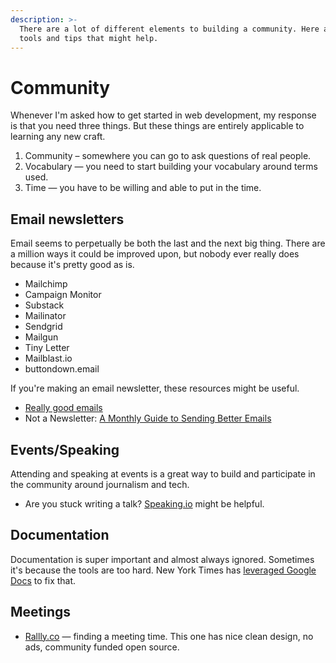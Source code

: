 ```yaml
---
description: >-
  There are a lot of different elements to building a community. Here are some
  tools and tips that might help.
---
```


# Community

Whenever I'm asked how to get started in web development, my response is that you need three things. But these things are entirely applicable to learning any new craft.

1. Community – somewhere you can go to ask questions of real people.
2. Vocabulary — you need to start building your vocabulary around terms used.
3. Time — you have to be willing and able to put in the time.

## Email newsletters

Email seems to perpetually be both the last and the next big thing. There are a million ways it could be improved upon, but nobody ever really does because it's pretty good as is.

* Mailchimp
* Campaign Monitor
* Substack
* Mailinator
* Sendgrid
* Mailgun
* Tiny Letter
* Mailblast.io
* buttondown.email

If you're making an email newsletter, these resources might be useful.

* [Really good emails](https://reallygoodemails.com/category/industry/news/)
* Not a Newsletter: [A Monthly Guide to Sending Better Emails](https://docs.google.com/document/d/1pySiYQ\_5OMsj1U4r5XXLPru0NtiVg2FVaO5INBlNffk/edit)

## Events/Speaking

Attending and speaking at events is a great way to build and participate in the community around journalism and tech.

* Are you stuck writing a talk? [Speaking.io](https://speaking.io) might be helpful.

## Documentation

Documentation is super important and almost always ignored. Sometimes it's because the tools are too hard. New York Times has [leveraged Google Docs](https://github.com/nytimes/library) to fix that.

## Meetings

* [Rallly.co](https://rallly.co/p/w6KKDZnLLETK) — finding a meeting time. This one has nice clean design, no ads, community funded open source.&#x20;
